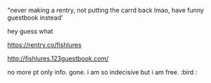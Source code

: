 "never making a rentry, not putting the carrd back lmao, have funny guestbook instead'

hey guess what

https://rentry.co/fishlures

http://fishlures.123guestbook.com/

no more pt only info. gone. i am so indecisive but i am free. :bird :
